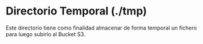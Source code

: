 
# Directorio Temporal (./tmp)

Este directorio tiene como finalidad almacenar de forma temporal un fichero para luego subirlo al Bucket S3.

